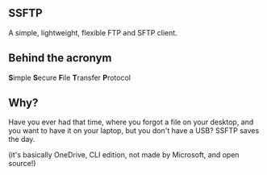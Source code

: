 ## SSFTP
A simple, lightweight, flexible FTP and SFTP client.

## Behind the acronym
**S**imple
**S**ecure
**F**ile
**T**ransfer
**P**rotocol


## Why?
Have you ever had that time, where you forgot a file on
your desktop, and you want to have it on your laptop,
but you don't have a USB? SSFTP saves the day.


(it's basically OneDrive, CLI edition, not made by Microsoft,
and open source!)